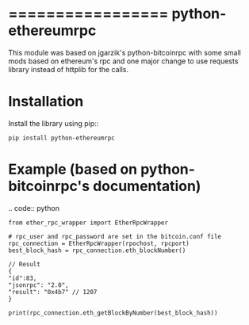 =================
python-ethereumrpc
=================

This module was based on jgarzik's python-bitcoinrpc with some small mods based
on ethereum's rpc and one major change to use requests library instead of
httplib for the calls.

Installation
============

Install the library using pip::

    pip install python-ethereumrpc

Example (based on python-bitcoinrpc's documentation)
=======
.. code:: python

    from ether_rpc_wrapper import EtherRpcWrapper

    # rpc_user and rpc_password are set in the bitcoin.conf file
    rpc_connection = EtherRpcWrapper(rpochost, rpcport)
    best_block_hash = rpc_connection.eth_blockNumber()

    // Result
    {
    "id":83,
    "jsonrpc": "2.0",
    "result": "0x4b7" // 1207
    }

    print(rpc_connection.eth_getBlockByNumber(best_block_hash))
